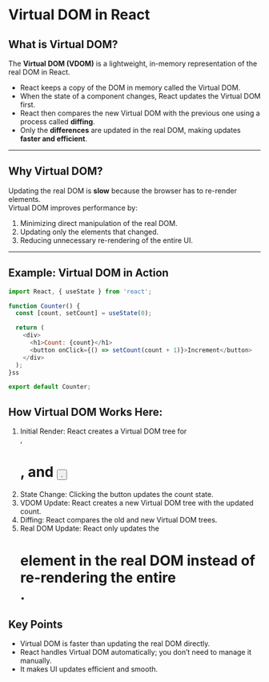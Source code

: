 # Virtual DOM in React

## What is Virtual DOM?

The **Virtual DOM (VDOM)** is a lightweight, in-memory representation of the real DOM in React.  

- React keeps a copy of the DOM in memory called the Virtual DOM.
- When the state of a component changes, React updates the Virtual DOM first.
- React then compares the new Virtual DOM with the previous one using a process called **diffing**.
- Only the **differences** are updated in the real DOM, making updates **faster and efficient**.

---

## Why Virtual DOM?

Updating the real DOM is **slow** because the browser has to re-render elements.  
Virtual DOM improves performance by:

1. Minimizing direct manipulation of the real DOM.
2. Updating only the elements that changed.
3. Reducing unnecessary re-rendering of the entire UI.

---

## Example: Virtual DOM in Action

```javascript
import React, { useState } from 'react';

function Counter() {
  const [count, setCount] = useState(0);

  return (
    <div>
      <h1>Count: {count}</h1>
      <button onClick={() => setCount(count + 1)}>Increment</button>
    </div>
  );
}ss

export default Counter;
```
 ## How Virtual DOM Works Here:
   1. Initial Render: React creates a Virtual DOM tree for <div>, <h1>, and <button>.
   2. State Change: Clicking the button updates the count state.
   3. VDOM Update: React creates a new Virtual DOM tree with the updated count.
   4. Diffing: React compares the old and new Virtual DOM trees.
   5. Real DOM Update: React only updates the <h1> element in the real DOM instead of re-rendering the entire <div>.

## Key Points
   - Virtual DOM is faster than updating the real DOM directly.
   - React handles Virtual DOM automatically; you don’t need to manage it manually.
   - It makes UI updates efficient and smooth.
